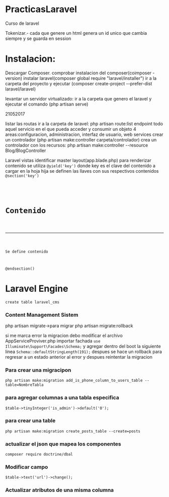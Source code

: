 # PracticasLaravel
Curso de laravel

Tokenizar.- cada que genere un html genera un id unico que cambia siempre y se guarda en session

<h1>Instalacion:</h1>
</h3>Descargar Composer.</h3>
comprobar instalacion del composer(coimposer -version)
instalar laravel(composer global require "laravel/installer")
ir a la carpeta del proyecto y ejecutar (composer create-project --prefer-dist laravel/laravel)

levantar un servidor virtualizado:
ir a la carpeta que genero el laravel y ejecutar el comando (php artisan serve)

21052017

listar las routas ir a la carpeta de laravel: php artisan route:list
endpoint todo aquel servicio en el que pueda acceder y consumir un objeto
4 areas:configuracion, administracion, interfaz de usuario, web services
crear un controlador (php artisan make:controller carpeta/controlador)
crea un controlador con  los recursos: php artisan make:controller --resource Blog/BlogController


Laravel vistas 
identificar master layout(app.blade.php)
para renderizar contenido se utiliza 
<code>@yield('key')</code>
donde key es el clave del contenido a cargar
en la hoja hija se definen las llaves con sus respectivos contenidos
<code>
@section('key')
<div>
   <h1>Contenido</h1>
   <hr>
   <p>Se define contenido</p>
</div>
@endsection()
</code>

<h1>Laravel Engine</h1>
<code>create table laravel_cms</code>
<h3>Content Management Sistem</h3>
php artisan migrate->para migrar
php artisan migrate:rollback

si me marca error la migracion debo modificar el archivo AppServiceProviver.php
importar fachada
<code>use Illuminate\Support\Facades\Schema;</code>
y agregar dentro del boot la siguiente linea
<code>Schema::defaultStringLength(191);</code>
despues se hace un rollback para regresar a un estado anterior al error y despues reintentar la migracion



<h3>Para crear una  migracipon</h3>
<code>php artisan make:migration add_is_phone_column_to_users_table --table=NombreTabla</code>

<h3>para agregar columnas a una tabla especifica</h3>
<code>$table->tinyInteger('is_admin')->default('0');</code>
<h3>para crear una table</h3>
<code>php artisan make:migration create_posts_table --create=posts</code>
<h3>actualizar el json que mapea los componentes</h3>
<code>composer require doctrine/dbal</code>

<h3>Modificar campo</h3>
<code>$table->text('url')->change();</code>
<h3>Actualizar atributos de una misma columna</h3>